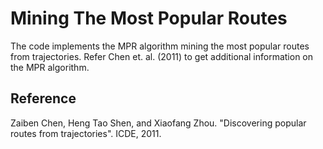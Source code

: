 # Mining The Most Popular Routes

The code implements the MPR algorithm mining the most popular routes from trajectories. Refer Chen et. al. (2011) to get additional information on the MPR algorithm.

## Reference
Zaiben Chen, Heng Tao Shen, and Xiaofang Zhou. "Discovering popular routes from trajectories". ICDE, 2011.
